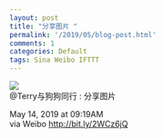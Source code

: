 ```yaml
---
layout: post
title: "分享图片 ​"
permalink: '/2019/05/blog-post.html'
comments: 1
categories: Default
tags: Sina Weibo IFTTT
---
```

![](http://wx3.sinaimg.cn/large/504ad6f9ly1g30kz21ojnj21hc0u04qp.jpg)  
@Terry与狗狗同行 : 分享图片 ​  
  
May 14, 2019 at 09:19AM  
via Weibo http://bit.ly/2WCz6jQ